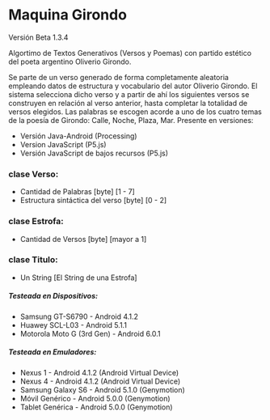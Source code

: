 # Maquina Girondo
Versión Beta 1.3.4

Algortimo de Textos Generativos (Versos y Poemas) con partido estético del poeta argentino Oliverio Girondo.

Se parte de un verso generado de forma completamente aleatoria empleando datos de estructura y vocabulario del autor Oliverio Girondo. El sistema selecciona dicho verso y a partir de ahí los siguientes versos se construyen en relación al verso anterior, hasta completar la totalidad de versos elegidos. Las palabras se escogen acorde a uno de los cuatro temas de la poesía de Girondo: Calle, Noche, Plaza, Mar.
Presente en versiones:

* Versión Java-Android (Processing)
* Version JavaScript (P5.js)
* Versión JavaScript de bajos recursos (P5.js)

### clase Verso:

* Cantidad de Palabras [byte] [1 - 7]
* Estructura sintáctica del verso [byte] [0 - 2]

### clase Estrofa:

* Cantidad de Versos [byte] [mayor a 1]

### clase Titulo:

* Un String [El String de una Estrofa]

##### Testeada en Dispositivos:

* Samsung GT-S6790 - Android 4.1.2
* Huawey SCL-L03 - Android 5.1.1
* Motorola Moto G (3rd Gen) - Android 6.0.1

##### Testeada en Emuladores:

* Nexus 1 - Android 4.1.2 (Android Virtual Device)
* Nexus 4 - Android 4.1.2 (Android Virtual Device)
* Samsung Galaxy S6 - Android 5.1.0 (Genymotion)
* Móvil Genérico - Android 5.0.0 (Genymotion)
* Tablet Genérica - Android 5.0.0 (Genymotion)

